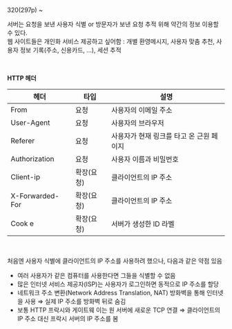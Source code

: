 320(297p) ~

서버는 요청을 보낸 사용자 식별 or 방문자가 보낸 요청 추적 위해 약간의 정보 이용할 수 있다.  
웹 사이트들은 개인화 서비스 제공하고 싶어함
: 개별 환영메시지, 사용자 맞춤 추천, 사용자 정보 기록(주소, 신용카드, …), 세션 추적

<br/>

**HTTP 헤더**

| 헤더            | 타입       | 설명                                     |
| --------------- | ---------- | ---------------------------------------- |
| From            | 요청       | 사용자의 이메일 주소                     |
| User-Agent      | 요청       | 사용자의 브라우저                        |
| Referer         | 요청       | 사용자가 현재 링크를 타고 온 근원 페이지 |
| Authorization   | 요청       | 사용자 이름과 비밀번호                   |
| CIient-ip       | 확장(요청) | 클라이언트의 lP 주소                     |
| X-Forwarded-For | 확장(요청) | 클라이언트의 lP 주소                     |
| Cook e          | 확장(요청) | 서버가 생성한 lD 라벨                    |

<br/>

처음엔 사용자 식별에 클라이언트의 IP 주소를 사용하려 했으나, 다음과 같은 약점 있음

- 여러 사용자가 같은 컴퓨터를 사용한다면 그들을 식별할 수 없음
- 많은 인터넷 서비스 제공자(ISP)는 사용자가 로그인하면 동적으로 IP 주소를 할당
- 네트워크 주소 변환(Network Address Translation, NAT) 방화벽을 통해 인터넷을 사용 ⇒ 실제 IP 주소를 방화벽 뒤로 숨김
- 보통 HTTP 프락시와 게이트웨 이는 원 서버에 새로운 TCP 연결 ⇒ 클라이언트의 IP 주소 대신 프락시 서버의 IP 주소를 봄
